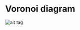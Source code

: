 # Voronoi diagram

![alt tag](https://raw.githubusercontent.com/signal2564/voroni-test/master/voronoi.gif)
